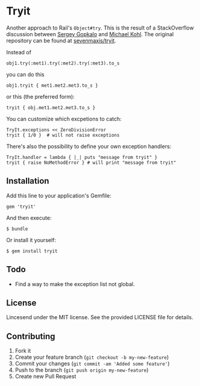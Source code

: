 # Tryit

Another approach to Rail's `Object#try`. This is the result of a StackOverflow discussion between [Sergey Gopkalo](https://github.com/sevenmaxis/) and [Michael Kohl](https://github.com/citizen428). The original repository can be found at [sevenmaxis/tryit](https://github.com/sevenmaxis/tryit).

Instead of

    obj1.try(:met1).try(:met2).try(:met3).to_s

you can do this

    obj1.tryit { met1.met2.met3.to_s }

or this (the preferred form):

    tryit { obj.met1.met2.met3.to_s }

You can customize which excpetions to catch:

    TryIt.exceptions << ZeroDivisionError
    tryit { 1/0 }  # will not raise exceptions

There's also the possibility to define your own exception handlers:

    TryIt.handler = lambda { |_| puts "message from tryit" }
    tryit { raise NoMethodError } # will print "message from tryit"

## Installation

Add this line to your application's Gemfile:

    gem 'tryit'

And then execute:

    $ bundle

Or install it yourself:

    $ gem install tryit

## Todo

* Find a way to make the exception list not global.

## License

Lincesend under the MIT license. See the provided LICENSE file for details.

## Contributing

1. Fork it
2. Create your feature branch (`git checkout -b my-new-feature`)
3. Commit your changes (`git commit -am 'Added some feature'`)
4. Push to the branch (`git push origin my-new-feature`)
5. Create new Pull Request
